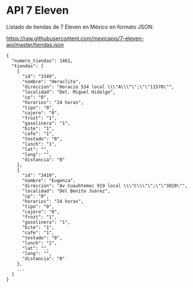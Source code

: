 API 7 Eleven
===========

Listado de tiendas de 7 Eleven en México en formato JSON:

https://raw.githubusercontent.com/mexicapis/7-eleven-api/master/tiendas.json

```
{
  "numero_tiendas": 1461,
  "tiendas": [
    {
      "id": "3349",
      "nombre": "Heraclito",
      "direccion": "Horacio 534 local \\\"A\\\"\";\"\"11570\"",
      "localidad": "Del. Miguel Hidalgo",
      "cp": "0",
      "horarios": "24 horas",
      "tipo": "0",
      "cajero": "0",
      "frozt": "1",
      "gasolinera": "1",
      "bite": "1",
      "cafe": "1",
      "tostado": "0",
      "lunch": "1",
      "lat": "",
      "long": "",
      "distancia": "0"
    },
    {
      "id": "3419",
      "nombre": "Eugenia",
      "direccion": "Av Cuauhtemoc 919 local \\\"C\\\"\";\"\"3020\"",
      "localidad": "Del Benito Juárez",
      "cp": "0",
      "horarios": "24 horas",
      "tipo": "0",
      "cajero": "0",
      "frozt": "1",
      "gasolinera": "1",
      "bite": "1",
      "cafe": "1",
      "tostado": "0",
      "lunch": "1",
      "lat": "",
      "long": "",
      "distancia": "0"
    },
    ...
  ]
}
```
